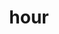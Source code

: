 ---
category: 4-letters
denotation: null
name: hour
reference_link: https://www.etymonline.com/word/hour
root_language: null
root_name: null
title: hour
type: free
word_sums:
- respelling: hour
  sum: 'Hour + '
---